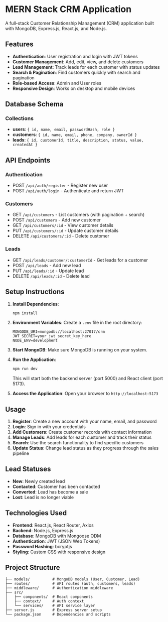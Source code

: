 # MERN Stack CRM Application

A full-stack Customer Relationship Management (CRM) application built with MongoDB, Express.js, React.js, and Node.js.

## Features

- **Authentication**: User registration and login with JWT tokens
- **Customer Management**: Add, edit, view, and delete customers
- **Lead Management**: Track leads for each customer with status updates
- **Search & Pagination**: Find customers quickly with search and pagination
- **Role-based Access**: Admin and User roles
- **Responsive Design**: Works on desktop and mobile devices

## Database Schema

### Collections

- **users**: `{ id, name, email, passwordHash, role }`
- **customers**: `{ id, name, email, phone, company, ownerId }`
- **leads**: `{ id, customerId, title, description, status, value, createdAt }`

## API Endpoints

### Authentication
- POST `/api/auth/register` - Register new user
- POST `/api/auth/login` - Authenticate and return JWT

### Customers
- GET `/api/customers` - List customers (with pagination + search)
- POST `/api/customers` - Add new customer
- GET `/api/customers/:id` - View customer details
- PUT `/api/customers/:id` - Update customer details
- DELETE `/api/customers/:id` - Delete customer

### Leads
- GET `/api/leads/customer/:customerId` - Get leads for a customer
- POST `/api/leads` - Add new lead
- PUT `/api/leads/:id` - Update lead
- DELETE `/api/leads/:id` - Delete lead

## Setup Instructions

1. **Install Dependencies**:
   ```bash
   npm install
   ```

2. **Environment Variables**:
   Create a `.env` file in the root directory:
   ```
   MONGODB_URI=mongodb://localhost:27017/crm
   JWT_SECRET=your_jwt_secret_key_here
   NODE_ENV=development
   ```

3. **Start MongoDB**:
   Make sure MongoDB is running on your system.

4. **Run the Application**:
   ```bash
   npm run dev
   ```
   This will start both the backend server (port 5000) and React client (port 5173).

5. **Access the Application**:
   Open your browser to `http://localhost:5173`

## Usage

1. **Register**: Create a new account with your name, email, and password
2. **Login**: Sign in with your credentials
3. **Add Customers**: Create customer records with contact information
4. **Manage Leads**: Add leads for each customer and track their status
5. **Search**: Use the search functionality to find specific customers
6. **Update Status**: Change lead status as they progress through the sales pipeline

## Lead Statuses

- **New**: Newly created lead
- **Contacted**: Customer has been contacted
- **Converted**: Lead has become a sale
- **Lost**: Lead is no longer viable

## Technologies Used

- **Frontend**: React.js, React Router, Axios
- **Backend**: Node.js, Express.js
- **Database**: MongoDB with Mongoose ODM
- **Authentication**: JWT (JSON Web Tokens)
- **Password Hashing**: bcryptjs
- **Styling**: Custom CSS with responsive design

## Project Structure

```
├── models/          # MongoDB models (User, Customer, Lead)
├── routes/          # API routes (auth, customers, leads)
├── middleware/      # Authentication middleware
├── src/
│   ├── components/  # React components
│   ├── context/     # Auth context
│   └── services/    # API service layer
├── server.js        # Express server setup
└── package.json     # Dependencies and scripts
```